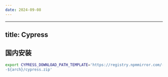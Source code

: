 ```yaml
---
date: 2024-09-08
---
```


---
title: Cypress
---

## 国内安装

```sh
export CYPRESS_DOWNLOAD_PATH_TEMPLATE='https://registry.npmmirror.com/-/binary/cypress/${version}/${platform}
-${arch}/cypress.zip'
```
